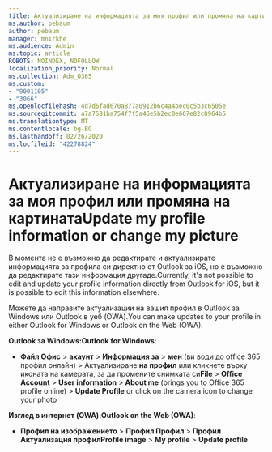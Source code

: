 ```yaml
---
title: Актуализиране на информацията за моя профил или промяна на картината
ms.author: pebaum
author: pebaum
manager: mnirkhe
ms.audience: Admin
ms.topic: article
ROBOTS: NOINDEX, NOFOLLOW
localization_priority: Normal
ms.collection: Adm_O365
ms.custom:
- "9001105"
- "3066"
ms.openlocfilehash: 4d7d6fad670a877a0912b6c4a4bec0c5b3c6505e
ms.sourcegitcommit: a7a7581ba754f7f5a46e5b2ec0e667e82c8964b5
ms.translationtype: MT
ms.contentlocale: bg-BG
ms.lasthandoff: 02/26/2020
ms.locfileid: "42278824"
---
```

# <a name="update-my-profile-information-or-change-my-picture"></a><span data-ttu-id="ce7ac-102">Актуализиране на информацията за моя профил или промяна на картината</span><span class="sxs-lookup"><span data-stu-id="ce7ac-102">Update my profile information or change my picture</span></span>

<span data-ttu-id="ce7ac-103">В момента не е възможно да редактирате и актуализирате информацията за профила си директно от Outlook за iOS, но е възможно да редактирате тази информация другаде.</span><span class="sxs-lookup"><span data-stu-id="ce7ac-103">Currently, it's not possible to edit and update your profile information directly from Outlook for iOS, but it is possible to edit this information elsewhere.</span></span> 

<span data-ttu-id="ce7ac-104">Можете да направите актуализации на вашия профил в Outlook за Windows или Outlook в уеб (OWA).</span><span class="sxs-lookup"><span data-stu-id="ce7ac-104">You can make updates to your profile in either Outlook for Windows or Outlook on the Web (OWA).</span></span> 

<span data-ttu-id="ce7ac-105">**Outlook за Windows:**</span><span class="sxs-lookup"><span data-stu-id="ce7ac-105">**Outlook for Windows**:</span></span> 

- <span data-ttu-id="ce7ac-106">**Файл Офис** > **акаунт** > **Информация за** > **мен** (ви води до office 365 профил онлайн) > Актуализиране **на профил** или кликнете върху иконата на камерата, за да промените снимката си</span><span class="sxs-lookup"><span data-stu-id="ce7ac-106">**File** > **Office Account** > **User information** > **About me** (brings you to Office 365 profile online) > **Update Profile** or click on the camera icon to change your photo</span></span>  
  
<span data-ttu-id="ce7ac-107">**Изглед в интернет (OWA):**</span><span class="sxs-lookup"><span data-stu-id="ce7ac-107">**Outlook on the Web (OWA)**:</span></span> 

- <span data-ttu-id="ce7ac-108">**Профил на изображението** > **Профил Профил** > **Профил Актуализация профил**</span><span class="sxs-lookup"><span data-stu-id="ce7ac-108">**Profile image** > **My profile** > **Update profile**</span></span>
